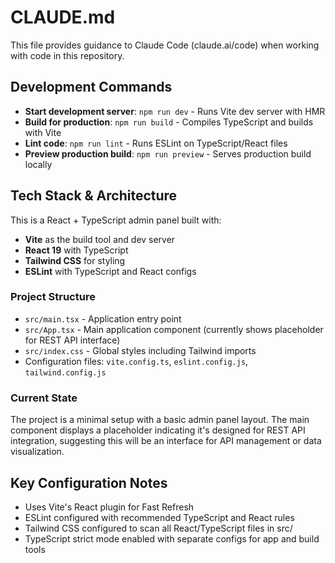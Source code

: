 # CLAUDE.md
This file provides guidance to Claude Code (claude.ai/code) when working with code in this repository.

## Development Commands
- **Start development server**: `npm run dev` - Runs Vite dev server with HMR
- **Build for production**: `npm run build` - Compiles TypeScript and builds with Vite
- **Lint code**: `npm run lint` - Runs ESLint on TypeScript/React files
- **Preview production build**: `npm run preview` - Serves production build locally

## Tech Stack & Architecture
This is a React + TypeScript admin panel built with:
- **Vite** as the build tool and dev server
- **React 19** with TypeScript
- **Tailwind CSS** for styling
- **ESLint** with TypeScript and React configs

### Project Structure
- `src/main.tsx` - Application entry point
- `src/App.tsx` - Main application component (currently shows placeholder for REST API interface)
- `src/index.css` - Global styles including Tailwind imports
- Configuration files: `vite.config.ts`, `eslint.config.js`, `tailwind.config.js`

### Current State
The project is a minimal setup with a basic admin panel layout. The main component displays a placeholder indicating it's designed for REST API integration, suggesting this will be an interface for API management or data visualization.

## Key Configuration Notes
- Uses Vite's React plugin for Fast Refresh
- ESLint configured with recommended TypeScript and React rules
- Tailwind CSS configured to scan all React/TypeScript files in src/
- TypeScript strict mode enabled with separate configs for app and build tools